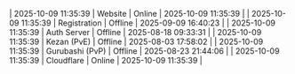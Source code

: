 | 2025-10-09 11:35:39 | Website | Online | 2025-10-09 11:35:39 |
| 2025-10-09 11:35:39 | Registration | Offline | 2025-09-09 16:40:23 |
| 2025-10-09 11:35:39 | Auth Server | Offline | 2025-08-18 09:33:31 |
| 2025-10-09 11:35:39 | Kezan (PvE) | Offline | 2025-08-03 17:58:02 |
| 2025-10-09 11:35:39 | Gurubashi (PvP) | Offline | 2025-08-23 21:44:06 |
| 2025-10-09 11:35:39 | Cloudflare | Online | 2025-10-09 11:35:39 |
